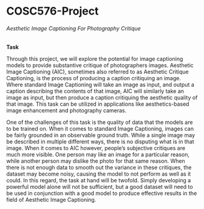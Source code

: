 # COSC576-Project
###### Aesthetic Image Captioning For Photography Critique


**Task**

Through this project, we will explore the potential for image captioning models to provide substantive critique of photographers images. Aesthetic Image Captioning (AIC), sometimes also referred to as Aesthetic Critique Captioning, is the process of producing a caption critiquing an image. Where standard Image Captioning will take an image as input, and output a caption describing the contents of that image, AIC will similarly take an image as input, but then produce a caption critiquing the aesthetic quality of that image.  This task can be utilized in applications like aesthetics-based image enhancement and photography cameras.

One of the challenges of this task is the quality of data that the models are to be trained on. When it comes to standard Image Captioning, images can be fairly grounded in an observable ground truth. While a single image may be described in multiple different ways, there is no disputing what is in that image. When it comes to AIC however, people’s subjective critiques are much more visible. One person may like an image for a particular reason, while another person may dislike the photo for that same reason. When there is not enough data to smooth out the variance in these critiques, the dataset may become noisy, causing the model to not perform as well as it could. In this regard, the task at hand will be twofold. Simply developing a powerful model alone will not be sufficient, but a good dataset will need to be used in conjunction with a good model to produce effective results in the field of Aesthetic Image Captioning. 

